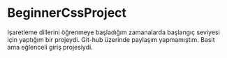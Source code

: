 # BeginnerCssProject
Işaretleme dillerini öğrenmeye başladığım zamanalarda başlangıç seviyesi için yaptığım bir projeydi. Git-hub üzerinde paylaşım yapmamıştım. Basit ama eğlenceli giriş projesiydi.
